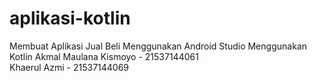 # aplikasi-kotlin
Membuat Aplikasi Jual Beli Menggunakan Android Studio Menggunakan Kotlin
Akmal Maulana Kismoyo - 21537144061 <br>
Khaerul Azmi - 21537144069

